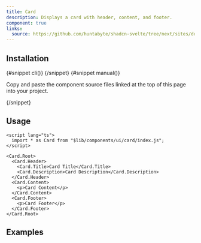 ```yaml
---
title: Card
description: Displays a card with header, content, and footer.
component: true
links:
  source: https://github.com/huntabyte/shadcn-svelte/tree/next/sites/docs/src/lib/registry/ui/card
---
```


<script>
	import ComponentPreview from "$lib/components/component-preview.svelte";
	import PMAddComp from "$lib/components/pm-add-comp.svelte";
	import PMInstall from "$lib/components/pm-install.svelte";
	import Steps from "$lib/components/steps.svelte";
	import Step from "$lib/components/step.svelte";
	import InstallTabs from "$lib/components/install-tabs.svelte";
</script>

<ComponentPreview name="card-with-form">

<div></div>

</ComponentPreview>

## Installation

<InstallTabs>
{#snippet cli()}
<PMAddComp name="card" />
{/snippet}
{#snippet manual()}
<Steps>

<Step>

Copy and paste the component source files linked at the top of this page into your project.

</Step>

</Steps>
{/snippet}
</InstallTabs>

## Usage

```svelte
<script lang="ts">
  import * as Card from "$lib/components/ui/card/index.js";
</script>

<Card.Root>
  <Card.Header>
    <Card.Title>Card Title</Card.Title>
    <Card.Description>Card Description</Card.Description>
  </Card.Header>
  <Card.Content>
    <p>Card Content</p>
  </Card.Content>
  <Card.Footer>
    <p>Card Footer</p>
  </Card.Footer>
</Card.Root>
```

## Examples

<ComponentPreview name="card-demo">

<div></div>

</ComponentPreview>
